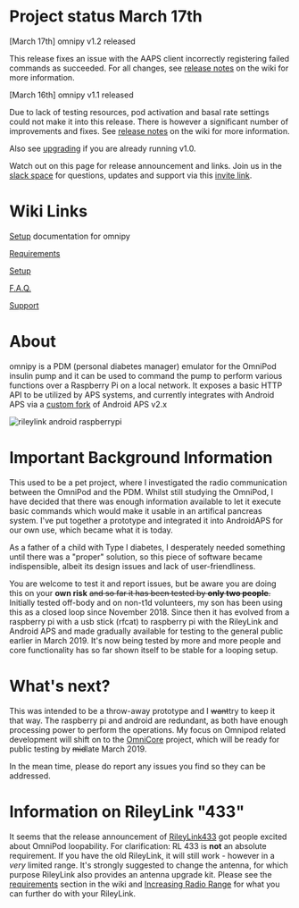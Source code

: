 # Project status March 17th

[March 17th] omnipy v1.2 released  

This release fixes an issue with the AAPS client incorrectly registering failed commands as succeeded. For all changes, see [release notes](https://github.com/winemug/omnipy/wiki/Release-Notes) on the wiki for more information.

[March 16th] omnipy v1.1 released

Due to lack of testing resources, pod activation and basal rate settings could not make it into this release. There is however a significant number of improvements and fixes. See [release notes](https://github.com/winemug/omnipy/wiki/Release-Notes) on the wiki for more information.

Also see [upgrading](https://github.com/winemug/omnipy/wiki/Upgrading-Software) if you are already running v1.0.

Watch out on this page for release announcement and links. Join us in the [slack space](https://join.slack.com/t/omnicore-pdm/) for questions, updates and support via this [invite link](https://join.slack.com/t/omnicore-pdm/shared_invite/enQtNTY0ODcyOTA0ODcwLTNiMDc2OTE5MDk4Yjk0MDZlNDY1MmViMDkyZGYxZmQ2NWIwNDVhMmM0NTM1ZTM4MDdlYjFjNjBmZTRlYzllMmY).

# Wiki Links

[Setup](https://github.com/winemug/omnipy/wiki/Setup-and-Configuration) documentation for omnipy

[Requirements](https://github.com/winemug/omnipy/wiki/Requirements)

[Setup](https://github.com/winemug/omnipy/wiki/Setup-and-Configuration)

[F.A.Q.](https://github.com/winemug/omnipy/wiki/Frequently-Asked-Questions)

[Support](https://github.com/winemug/omnipy/wiki/Support)

# About
omnipy is a PDM (personal diabetes manager) emulator for the OmniPod insulin pump and it can be used to command the pump to perform various functions over a Raspberry Pi on a local network. It exposes a basic HTTP API to be utilized by APS systems, and currently integrates with Android APS via a [custom fork](https://github.com/winemug/omnipy/wiki/AndroidAPS-Setup) of Android APS v2.x

![rileylink android raspberrypi](https://github.com/winemug/omnipy/raw/master/img/droidrlpi.jpg)

# Important Background Information
This used to be a pet project, where I investigated the radio communication between the OmniPod and the PDM. Whilst still studying the OmniPod, I have decided that there was enough information available to let it execute basic commands which would make it usable in an artifical pancreas system. I've put together a prototype and integrated it into AndroidAPS for our own use, which became what it is today.

As a father of a child with Type I diabetes, I desperately needed something until there was a "proper" solution, so this piece of software became indispensible, albeit its design issues and lack of user-friendliness.

You are welcome to test it and report issues, but be aware you are doing this on your **own risk** ~~and so far it has been tested by **only two people**.~~ Initially tested off-body and on non-t1d volunteers, my son has been using this as a closed loop since November 2018. Since then it has evolved from a raspberry pi with a usb stick (rfcat) to raspberry pi with the RileyLink and Android APS and made gradually available for testing to the general public earlier in March 2019. It's now being tested by more and more people and core functionality has so far shown itself to be stable for a looping setup.

# What's next?

This was intended to be a throw-away prototype and I ~~want~~try to keep it that way. The raspberry pi and android are redundant, as both have enough processing power to perform the operations. My focus on Omnipod related development will shift on to the [OmniCore](https://github.com/winemug/OmniCore) project, which will be ready for public testing by ~~mid~~late March 2019.

In the mean time, please do report any issues you find so they can be addressed.

# Information on RileyLink "433"
It seems that the release announcement of [RileyLink433](https://getrileylink.org/product/rileylink433/) got people excited about OmniPod loopability. For clarification: RL 433 is **not** an absolute requirement. If you have the old RileyLink, it will still work - however in a _very_ limited range. It's strongly suggested to change the antenna, for which purpose RileyLink also provides an antenna upgrade kit. Please see the [requirements](https://github.com/winemug/omnipy/wiki/Requirements) section in the wiki and [Increasing Radio Range](https://github.com/winemug/omnipy/wiki/Increasing-Radio-Range) for what you can further do with your RileyLink.
